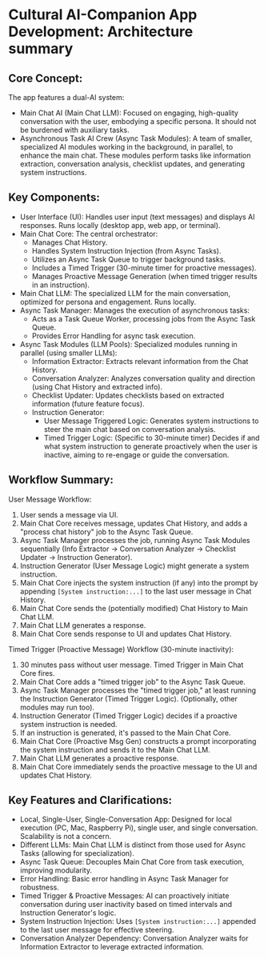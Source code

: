 # Cultural AI-Companion App Development: Architecture summary
## Core Concept:
The app features a dual-AI system:
* Main Chat AI (Main Chat LLM): Focused on engaging, high-quality conversation with the user, embodying a specific persona. It should not be burdened with auxiliary tasks.
* Asynchronous Task AI Crew (Async Task Modules): A team of smaller, specialized AI modules working in the background, in parallel, to enhance the main chat. These modules perform tasks like information extraction, conversation analysis, checklist updates, and generating system instructions.

## Key Components:
* User Interface (UI): Handles user input (text messages) and displays AI responses. Runs locally (desktop app, web app, or terminal).
* Main Chat Core: The central orchestrator:
    * Manages Chat History.
    * Handles System Instruction Injection (from Async Tasks).
    * Utilizes an Async Task Queue to trigger background tasks.
    * Includes a Timed Trigger (30-minute timer for proactive messages).
    * Manages Proactive Message Generation (when timed trigger results in an instruction).
* Main Chat LLM: The specialized LLM for the main conversation, optimized for persona and engagement. Runs locally.
* Async Task Manager: Manages the execution of asynchronous tasks:
    * Acts as a Task Queue Worker, processing jobs from the Async Task Queue.
    * Provides Error Handling for async task execution.
* Async Task Modules (LLM Pools): Specialized modules running in parallel (using smaller LLMs):
    * Information Extractor: Extracts relevant information from the Chat History.
    * Conversation Analyzer: Analyzes conversation quality and direction (using Chat History and extracted info).
    * Checklist Updater: Updates checklists based on extracted information (future feature focus).
    * Instruction Generator:
        * User Message Triggered Logic: Generates system instructions to steer the main chat based on conversation analysis.
        * Timed Trigger Logic: (Specific to 30-minute timer) Decides if and what system instruction to generate proactively when the user is inactive, aiming to re-engage or guide the conversation.

## Workflow Summary:

User Message Workflow:
1. User sends a message via UI.
2. Main Chat Core receives message, updates Chat History, and adds a "process chat history" job to the Async Task Queue.
3. Async Task Manager processes the job, running Async Task Modules sequentially (Info Extractor -> Conversation Analyzer -> Checklist Updater -> Instruction Generator).
4. Instruction Generator (User Message Logic) might generate a system instruction.
5. Main Chat Core injects the system instruction (if any) into the prompt by appending `[System instruction:...]` to the last user message in Chat History.
6. Main Chat Core sends the (potentially modified) Chat History to Main Chat LLM.
7. Main Chat LLM generates a response.
8. Main Chat Core sends response to UI and updates Chat History.

Timed Trigger (Proactive Message) Workflow (30-minute inactivity):
1. 30 minutes pass without user message. Timed Trigger in Main Chat Core fires.
2. Main Chat Core adds a "timed trigger job" to the Async Task Queue.
3. Async Task Manager processes the "timed trigger job," at least running the Instruction Generator (Timed Trigger Logic). (Optionally, other modules may run too).
4. Instruction Generator (Timed Trigger Logic) decides if a proactive system instruction is needed.
5. If an instruction is generated, it's passed to the Main Chat Core.
6. Main Chat Core (Proactive Msg Gen) constructs a prompt incorporating the system instruction and sends it to the Main Chat LLM.
7. Main Chat LLM generates a proactive response.
8. Main Chat Core immediately sends the proactive message to the UI and updates Chat History.

## Key Features and Clarifications:
* Local, Single-User, Single-Conversation App: Designed for local execution (PC, Mac, Raspberry Pi), single user, and single conversation. Scalability is not a concern.
* Different LLMs: Main Chat LLM is distinct from those used for Async Tasks (allowing for specialization).
* Async Task Queue: Decouples Main Chat Core from task execution, improving modularity.
* Error Handling: Basic error handling in Async Task Manager for robustness.
* Timed Trigger & Proactive Messages: AI can proactively initiate conversation during user inactivity based on timed intervals and Instruction Generator's logic.
* System Instruction Injection: Uses `[System instruction:...]` appended to the last user message for effective steering.
* Conversation Analyzer Dependency: Conversation Analyzer waits for Information Extractor to leverage extracted information.